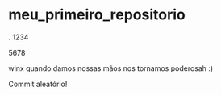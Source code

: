 # meu_primeiro_repositorio
 .
1234

5678


winx quando damos nossas mãos
nos tornamos poderosah :)


Commit aleatório!

